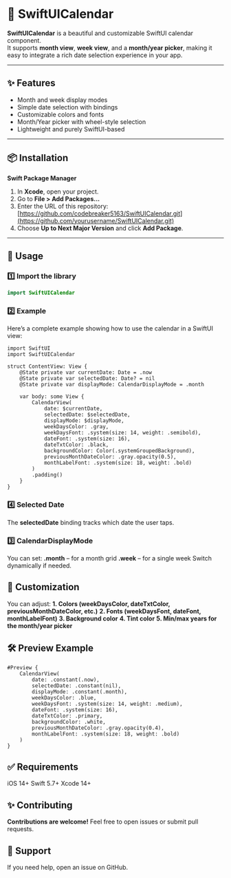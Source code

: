 


# 📆 SwiftUICalendar

**SwiftUICalendar** is a beautiful and customizable SwiftUI calendar component.  
It supports **month view**, **week view**, and a **month/year picker**, making it easy to integrate a rich date selection experience in your app.

---

## ✨ Features

- Month and week display modes
- Simple date selection with bindings
- Customizable colors and fonts
- Month/Year picker with wheel-style selection
- Lightweight and purely SwiftUI-based

---

## 📦 Installation

**Swift Package Manager**

1. In **Xcode**, open your project.
2. Go to **File > Add Packages...**
3. Enter the URL of this repository: [https://github.com/codebreaker5163/SwiftUICalendar.git](https://github.com/yourusername/SwiftUICalendar.git)
4. Choose **Up to Next Major Version** and click **Add Package**.

---

## 🎯 Usage

### 1️⃣ Import the library

```swift
import SwiftUICalendar
```
### 2️⃣ Example
Here’s a complete example showing how to use the calendar in a SwiftUI view:
```
import SwiftUI
import SwiftUICalendar

struct ContentView: View {
    @State private var currentDate: Date = .now
    @State private var selectedDate: Date? = nil
    @State private var displayMode: CalendarDisplayMode = .month

    var body: some View {
        CalendarView(
            date: $currentDate,
            selectedDate: $selectedDate,
            displayMode: $displayMode,
            weekDaysColor: .gray,
            weekDaysFont: .system(size: 14, weight: .semibold),
            dateFont: .system(size: 16),
            dateTxtColor: .black,
            backgroundColor: Color(.systemGroupedBackground),
            previousMonthDateColor: .gray.opacity(0.5),
            monthLabelFont: .system(size: 18, weight: .bold)
        )
        .padding()
    }
}
```

### 4️⃣ Selected Date
The **selectedDate** binding tracks which date the user taps.

### 3️⃣ CalendarDisplayMode
You can set:
**.month** – for a month grid
**.week** – for a single week
Switch dynamically if needed.

## 🎨 Customization
You can adjust:
**1. Colors (weekDaysColor, dateTxtColor, previousMonthDateColor, etc.)**
**2. Fonts (weekDaysFont, dateFont, monthLabelFont)**
**3. Background color**
**4. Tint color**
**5. Min/max years for the month/year picker**

## 🛠 Preview Example
```
#Preview {
    CalendarView(
        date: .constant(.now),
        selectedDate: .constant(nil),
        displayMode: .constant(.month),
        weekDaysColor: .blue,
        weekDaysFont: .system(size: 14, weight: .medium),
        dateFont: .system(size: 16),
        dateTxtColor: .primary,
        backgroundColor: .white,
        previousMonthDateColor: .gray.opacity(0.4),
        monthLabelFont: .system(size: 18, weight: .bold)
    )
}
```

## ✅ Requirements

iOS 14+
Swift 5.7+
Xcode 14+

## ✨ Contributing
**Contributions are welcome!**
Feel free to open issues or submit pull requests.

## 🙏 Support
If you need help, open an issue on GitHub.
